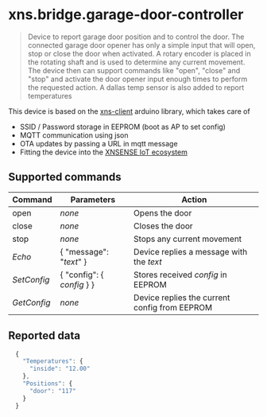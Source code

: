 # xns.bridge.garage-door-controller

> Device to report garage door position and to control the door. The connected garage door opener has only a simple 
> input that will open, stop or close the door when activated. A rotary encoder is placed in the rotating shaft and 
> is used to determine any current movement. The device then can support commands like "open", "close" and "stop"
> and activate the door opener input enough times to perform the requested action.
> A dallas temp sensor is also added to report temperatures


This device is based on the [xns-client](https://github.com/xnsense/xns-client) arduino library, which takes care of
* SSID / Password storage in EEPROM (boot as AP to set config)
* MQTT communication using json
* OTA updates by passing a URL in mqtt message
* Fitting the device into the [XNSENSE IoT ecosystem](www.xnsense.com)

## Supported commands


| Command        | Parameters                | Action                                |
| -------------- | ------------------------- | ------------------------------------- |
| open           | *none*                    | Opens the door                        |
| close          | *none*                    | Closes the door                       |
| stop           | *none*                    | Stops any current movement            |
| *Echo*         | { "message": "*text*" }   | Device replies a message with the *text* |
| *SetConfig*    | { "config": { *config* } } | Stores received *config* in EEPROM  |
| *GetConfig*    | *none*   | Device replies the current config from EEPROM |


## Reported data

```javascript
  {
    "Temperatures": {
      "inside": "12.00"
    },
    "Positions": {
      "door": "117"
    }
  }
```
